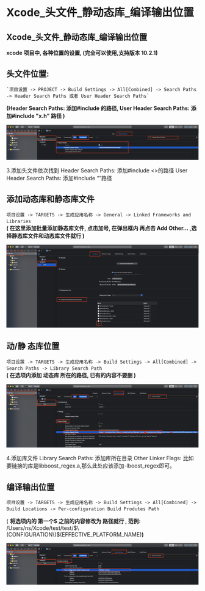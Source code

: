 # Xcode\_头文件\_静动态库\_编译输出位置

## Xcode_头文件_静动态库\_编译输出位置

**xcode 项目中, 各种位置的设置, \(完全可以使用,支持版本 10.2.1\)**

## 头文件位置: 

    `项目设置 -> PROJECT -> Build Settings -> All[Combined] -> Search Paths -> Header Search Paths 或者 User Header Search Paths` 

**\(Header Search Paths: 添加\#include  的路径, User Header Search Paths: 添加\#include "x.h" 路径 \)**

![](assets/head.png)

3.添加头文件依次找到 
Header Search Paths: 添加#include <>的路径 
User Header Search Paths: 添加#include “”路径





## 添加动态库和静态库文件

`项目设置 -> TARGETS -> 生成应用名称 -> General -> Linked Frameworks and Libraries`  
**\( 在这里添加批量添加静态库文件, 点击加号, 在弹出框内 再点击 Add Other... ,选择静态库文件和动态库文件就行 \)**

![](assets/dd.png)

## 动/静 态库位置

`项目设置 -> TARGETS -> 生成应用名称 -> Build Settings -> All[Combined] -> Search Paths -> Library Search Path`  
**\( 在选项内添加 动态库 所在的路径, 已有的内容不要删 \)**

![](assets/run.png)

4.添加库文件 
Library Search Paths: 添加库所在目录 
Other Linker Flags: 比如要链接的库是libboost_regex.a,那么此处应该添加-lboost_regex即可。

## 编译输出位置

`项目设置 -> TARGETS -> 生成应用名称 -> Build Settings -> All[Combined] -> Build Locations -> Per-configuration Build Produtes Path` 

\( **将选项内的 第一个$ 之前的内容修改为 路径就行 , 范例:** /Users/ns/Xcode/test/test/$\(CONFIGURATION\)$\(EFFECTIVE\_PLATFORM\_NAME\)**\)**

![](assets/buildPath.png)

